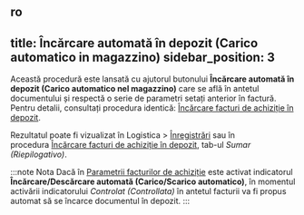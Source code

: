 ro
---
title: Încărcare automată în depozit (Carico automatico in magazzino)
sidebar_position: 3
---

Această procedură este lansată cu ajutorul butonului **Încărcare automată în depozit (Carico automatico nel magazzino)** care se află în antetul documentului și respectă o serie de parametri setați anterior în factură. Pentru detalii, consultați procedura identică: [Încărcare facturi de achiziție în depozit](/docs/purchase/purchase-invoices/procedures/purchase-invoices-load-on-warehouse).

Rezultatul poate fi vizualizat în Logistica > [Înregistrări](/docs/logistics/warehouse/stock-records/records) sau în procedura [Încărcare facturi de achiziție în depozit](/docs/purchase/purchase-invoices/procedures/purchase-invoices-load-on-warehouse), tab-ul *Sumar (Riepilogativo)*.


:::note Nota
Dacă în [Parametrii facturilor de achiziție](/docs/configurations/parameters/purchase/purchase-invoices-parameters#carico) este activat indicatorul **Încărcare/Descărcare automată (Carico/Scarico automatico)**, în momentul activării indicatorului *Controlat (Controllata)* în antetul facturii va fi propus automat să se încarce documentul în depozit. 
:::